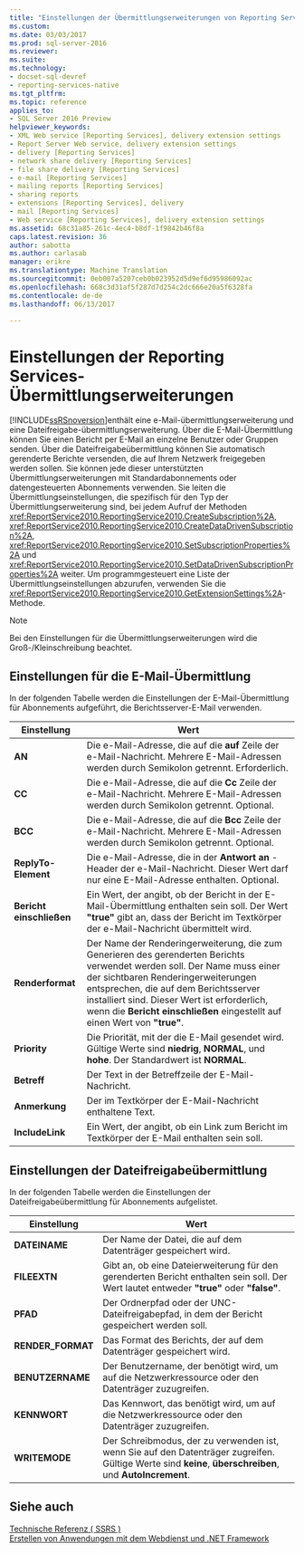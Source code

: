 ```yaml
---
title: "Einstellungen der Übermittlungserweiterungen von Reporting Services | Microsoft Docs"
ms.custom: 
ms.date: 03/03/2017
ms.prod: sql-server-2016
ms.reviewer: 
ms.suite: 
ms.technology:
- docset-sql-devref
- reporting-services-native
ms.tgt_pltfrm: 
ms.topic: reference
applies_to:
- SQL Server 2016 Preview
helpviewer_keywords:
- XML Web service [Reporting Services], delivery extension settings
- Report Server Web service, delivery extension settings
- delivery [Reporting Services]
- network share delivery [Reporting Services]
- file share delivery [Reporting Services]
- e-mail [Reporting Services]
- mailing reports [Reporting Services]
- sharing reports
- extensions [Reporting Services], delivery
- mail [Reporting Services]
- Web service [Reporting Services], delivery extension settings
ms.assetid: 68c31a85-261c-4ec4-b8df-1f9842b46f8a
caps.latest.revision: 36
author: sabotta
ms.author: carlasab
manager: erikre
ms.translationtype: Machine Translation
ms.sourcegitcommit: 0eb007a5207ceb0b023952d5d9ef6d95986092ac
ms.openlocfilehash: 668c3d31af5f287d7d254c2dc666e20a5f6328fa
ms.contentlocale: de-de
ms.lasthandoff: 06/13/2017

---
```

# <a name="reporting-services-delivery-extension-settings"></a>Einstellungen der Reporting Services-Übermittlungserweiterungen
  [!INCLUDE[ssRSnoversion](../../../includes/ssrsnoversion-md.md)]enthält eine e-Mail-übermittlungserweiterung und eine Dateifreigabe-übermittlungserweiterung. Über die E-Mail-Übermittlung können Sie einen Bericht per E-Mail an einzelne Benutzer oder Gruppen senden. Über die Dateifreigabeübermittlung können Sie automatisch gerenderte Berichte versenden, die auf Ihrem Netzwerk freigegeben werden sollen. Sie können jede dieser unterstützten Übermittlungserweiterungen mit Standardabonnements oder datengesteuerten Abonnements verwenden. Sie leiten die Übermittlungseinstellungen, die spezifisch für den Typ der Übermittlungserweiterung sind, bei jedem Aufruf der Methoden <xref:ReportService2010.ReportingService2010.CreateSubscription%2A>, <xref:ReportService2010.ReportingService2010.CreateDataDrivenSubscription%2A>, <xref:ReportService2010.ReportingService2010.SetSubscriptionProperties%2A> und <xref:ReportService2010.ReportingService2010.SetDataDrivenSubscriptionProperties%2A> weiter. Um programmgesteuert eine Liste der Übermittlungseinstellungen abzurufen, verwenden Sie die <xref:ReportService2010.ReportingService2010.GetExtensionSettings%2A>-Methode.  
  
> [!NOTE]  
>  Bei den Einstellungen für die Übermittlungserweiterungen wird die Groß-/Kleinschreibung beachtet.  
  
## <a name="e-mail-delivery-settings"></a>Einstellungen für die E-Mail-Übermittlung  
 In der folgenden Tabelle werden die Einstellungen der E-Mail-Übermittlung für Abonnements aufgeführt, die Berichtsserver-E-Mail verwenden.  
  
|Einstellung|Wert|  
|-------------|-----------|  
|**AN**|Die e-Mail-Adresse, die auf die **auf** Zeile der e-Mail-Nachricht. Mehrere E-Mail-Adressen werden durch Semikolon getrennt. Erforderlich.|  
|**CC**|Die e-Mail-Adresse, die auf die **Cc** Zeile der e-Mail-Nachricht. Mehrere E-Mail-Adressen werden durch Semikolon getrennt. Optional.|  
|**BCC**|Die e-Mail-Adresse, die auf die **Bcc** Zeile der e-Mail-Nachricht. Mehrere E-Mail-Adressen werden durch Semikolon getrennt. Optional.|  
|**ReplyTo-Element**|Die e-Mail-Adresse, die in der **Antwort an** -Header der e-Mail-Nachricht. Dieser Wert darf nur eine E-Mail-Adresse enthalten. Optional.|  
|**Bericht einschließen**|Ein Wert, der angibt, ob der Bericht in der E-Mail-Übermittlung enthalten sein soll. Der Wert **"true"** gibt an, dass der Bericht im Textkörper der e-Mail-Nachricht übermittelt wird.|  
|**Renderformat**|Der Name der Renderingerweiterung, die zum Generieren des gerenderten Berichts verwendet werden soll. Der Name muss einer der sichtbaren Renderingerweiterungen entsprechen, die auf dem Berichtsserver installiert sind. Dieser Wert ist erforderlich, wenn die **Bericht einschließen** eingestellt auf einen Wert von **"true"**.|  
|**Priority**|Die Priorität, mit der die E-Mail gesendet wird. Gültige Werte sind **niedrig**, **NORMAL**, und **hohe**. Der Standardwert ist **NORMAL**.|  
|**Betreff**|Der Text in der Betreffzeile der E-Mail-Nachricht.|  
|**Anmerkung**|Der im Textkörper der E-Mail-Nachricht enthaltene Text.|  
|**IncludeLink**|Ein Wert, der angibt, ob ein Link zum Bericht im Textkörper der E-Mail enthalten sein soll.|  
  
## <a name="file-share-delivery-settings"></a>Einstellungen der Dateifreigabeübermittlung  
 In der folgenden Tabelle werden die Einstellungen der Dateifreigabeübermittlung für Abonnements aufgelistet.  
  
|Einstellung|Wert|  
|-------------|-----------|  
|**DATEINAME**|Der Name der Datei, die auf dem Datenträger gespeichert wird.|  
|**FILEEXTN**|Gibt an, ob eine Dateierweiterung für den gerenderten Bericht enthalten sein soll. Der Wert lautet entweder **"true"** oder **"false"**.|  
|**PFAD**|Der Ordnerpfad oder der UNC-Dateifreigabepfad, in dem der Bericht gespeichert werden soll.|  
|**RENDER_FORMAT**|Das Format des Berichts, der auf dem Datenträger gespeichert wird.|  
|**BENUTZERNAME**|Der Benutzername, der benötigt wird, um auf die Netzwerkressource oder den Datenträger zuzugreifen.|  
|**KENNWORT**|Das Kennwort, das benötigt wird, um auf die Netzwerkressource oder den Datenträger zuzugreifen.|  
|**WRITEMODE**|Der Schreibmodus, der zu verwenden ist, wenn Sie auf den Datenträger zugreifen. Gültige Werte sind **keine**, **überschreiben**, und **AutoIncrement**.|  
  
## <a name="see-also"></a>Siehe auch  
 [Technische Referenz &#40; SSRS &#41;](../../../reporting-services/technical-reference-ssrs.md)   
 [Erstellen von Anwendungen mit dem Webdienst und .NET Framework](../../../reporting-services/report-server-web-service/net-framework/building-applications-using-the-web-service-and-the-net-framework.md)  
  
  
